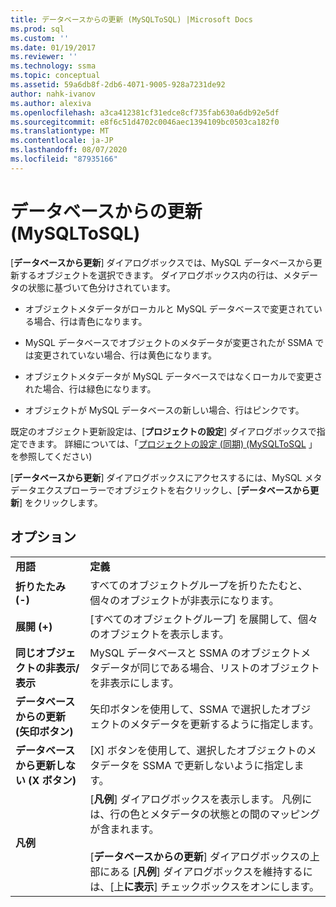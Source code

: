 ```yaml
---
title: データベースからの更新 (MySQLToSQL) |Microsoft Docs
ms.prod: sql
ms.custom: ''
ms.date: 01/19/2017
ms.reviewer: ''
ms.technology: ssma
ms.topic: conceptual
ms.assetid: 59a6db8f-2db6-4071-9005-928a7231de92
author: nahk-ivanov
ms.author: alexiva
ms.openlocfilehash: a3ca412381cf31edce8cf735fab630a6db92e5df
ms.sourcegitcommit: e8f6c51d4702c0046aec1394109bc0503ca182f0
ms.translationtype: MT
ms.contentlocale: ja-JP
ms.lasthandoff: 08/07/2020
ms.locfileid: "87935166"
---
```

# <a name="refresh-from-database-mysqltosql"></a>データベースからの更新 (MySQLToSQL)
[**データベースから更新**] ダイアログボックスでは、MySQL データベースから更新するオブジェクトを選択できます。 ダイアログボックス内の行は、メタデータの状態に基づいて色分けされています。  
  
-   オブジェクトメタデータがローカルと MySQL データベースで変更されている場合、行は青色になります。  
  
-   MySQL データベースでオブジェクトのメタデータが変更されたが SSMA では変更されていない場合、行は黄色になります。  
  
-   オブジェクトメタデータが MySQL データベースではなくローカルで変更された場合、行は緑色になります。  
  
-   オブジェクトが MySQL データベースの新しい場合、行はピンクです。  
  
既定のオブジェクト更新設定は、[**プロジェクトの設定**] ダイアログボックスで指定できます。 詳細については、「[プロジェクトの設定 &#40;同期&#41; &#40;MySQLToSQL](../../ssma/mysql/project-settings-synchronization-mysqltosql.md) 」を参照してください&#41;  
  
[**データベースから更新**] ダイアログボックスにアクセスするには、MySQL メタデータエクスプローラーでオブジェクトを右クリックし、[**データベースから更新**] をクリックします。  
  
## <a name="options"></a>オプション  
  
|||  
|-|-|  
|**用語**|**定義**|  
|**折りたたみ (-)**|すべてのオブジェクトグループを折りたたむと、個々のオブジェクトが非表示になります。|  
|**展開 (+)**|[すべてのオブジェクトグループ] を展開して、個々のオブジェクトを表示します。|  
|**同じオブジェクトの非表示/表示**|MySQL データベースと SSMA のオブジェクトメタデータが同じである場合、リストのオブジェクトを非表示にします。|  
|**データベースからの更新 (矢印ボタン)**|矢印ボタンを使用して、SSMA で選択したオブジェクトのメタデータを更新するように指定します。|  
|**データベースから更新しない (X ボタン)**|[X] ボタンを使用して、選択したオブジェクトのメタデータを SSMA で更新しないように指定します。|  
|**凡例**|[**凡例**] ダイアログボックスを表示します。 凡例には、行の色とメタデータの状態との間のマッピングが含まれます。<br /><br />[**データベースからの更新**] ダイアログボックスの上部にある [**凡例**] ダイアログボックスを維持するには、[上**に表示**] チェックボックスをオンにします。|  
  
